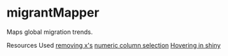 # migrantMapper
Maps global migration trends.

Resources Used
[removing x's](http://stackoverflow.com/questions/9098245/r-why-are-xs-added-to-the-names-of-variables-in-my-data-frame)
[numeric column selection](http://stackoverflow.com/questions/5863097/selecting-only-numeric-columns-from-a-data-frame)
[Hovering in shiny](https://gallery.shinyapps.io/093-plot-interaction-basic/)
